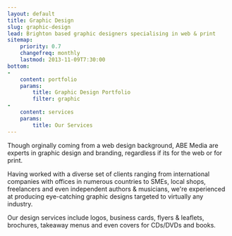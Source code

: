 ```yaml
---
layout: default
title: Graphic Design 
slug: graphic-design
lead: Brighton based graphic designers specialising in web & print
sitemap:
    priority: 0.7
    changefreq: monthly
    lastmod: 2013-11-09T7:30:00
bottom: 
-
    content: portfolio
    params:
        title: Graphic Design Portfolio
        filter: graphic
-
    content: services
    params:
        title: Our Services
---
```


Though orginally coming from a web design background, ABE Media are experts in graphic design and branding, regardless if its for the web or for print.

Having worked with a diverse set of clients ranging from international companies with offices in numerous countries to SMEs, local shops, freelancers and even independent authors & musicians, we're experienced at producing eye-catching graphic designs targeted to virtually any industry.

Our design services include logos, business cards, flyers & leaflets, brochures, takeaway menus and even covers for CDs/DVDs and books.

